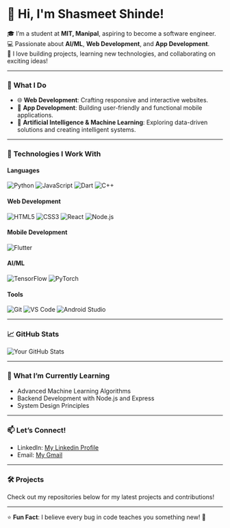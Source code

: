 # 👋 Hi, I'm Shasmeet Shinde!

🎓 I’m a student at **MIT, Manipal**, aspiring to become a software engineer.  
💻 Passionate about **AI/ML**, **Web Development**, and **App Development**.  
🚀 I love building projects, learning new technologies, and collaborating on exciting ideas!

---

### 🌟 **What I Do**
- 🌐 **Web Development**: Crafting responsive and interactive websites.
- 📱 **App Development**: Building user-friendly and functional mobile applications.
- 🤖 **Artificial Intelligence & Machine Learning**: Exploring data-driven solutions and creating intelligent systems.

---

### 🔧 **Technologies I Work With**

#### **Languages**
![Python](https://img.shields.io/badge/-Python-3776AB?logo=python&logoColor=white&style=flat)
![JavaScript](https://img.shields.io/badge/-JavaScript-F7DF1E?logo=javascript&logoColor=black&style=flat)
![Dart](https://img.shields.io/badge/-Dart-0175C2?logo=dart&logoColor=white&style=flat)
![C++](https://img.shields.io/badge/-C++-00599C?logo=c%2B%2B&logoColor=white&style=flat)

#### **Web Development**
![HTML5](https://img.shields.io/badge/-HTML5-E34F26?logo=html5&logoColor=white&style=flat)
![CSS3](https://img.shields.io/badge/-CSS3-1572B6?logo=css3&logoColor=white&style=flat)
![React](https://img.shields.io/badge/-React-61DAFB?logo=react&logoColor=black&style=flat)
![Node.js](https://img.shields.io/badge/-Node.js-339933?logo=node.js&logoColor=white&style=flat)

#### **Mobile Development**
![Flutter](https://img.shields.io/badge/-Flutter-02569B?logo=flutter&logoColor=white&style=flat)

#### **AI/ML**
![TensorFlow](https://img.shields.io/badge/-TensorFlow-FF6F00?logo=tensorflow&logoColor=white&style=flat)
![PyTorch](https://img.shields.io/badge/-PyTorch-EE4C2C?logo=pytorch&logoColor=white&style=flat)

#### **Tools**
![Git](https://img.shields.io/badge/-Git-F05032?logo=git&logoColor=white&style=flat)
![VS Code](https://img.shields.io/badge/-VS_Code-007ACC?logo=visual-studio-code&logoColor=white&style=flat)
![Android Studio](https://img.shields.io/badge/-Android_Studio-3DDC84?logo=android-studio&logoColor=white&style=flat)

---

### 📈 **GitHub Stats**
![Your GitHub Stats](https://github-readme-stats.vercel.app/api?username=DarkkReaper007&show_icons=true&theme=radical)

---

### 🌱 **What I’m Currently Learning**
- Advanced Machine Learning Algorithms
- Backend Development with Node.js and Express
- System Design Principles

---

### 📫 **Let’s Connect!**
- LinkedIn: [My Linkedin Profile](www.linkedin.com/in/shasmeetshinde)
- Email: [My Gmail](mailto:shasmeet.shasmeet@gmail.com)

---

### 🛠️ **Projects**
Check out my repositories below for my latest projects and contributions!

---

⭐ **Fun Fact**: I believe every bug in code teaches you something new! 🐛
